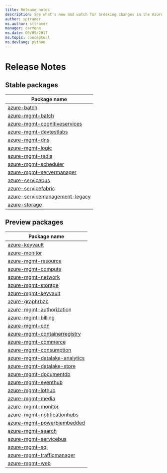 ```yaml
---
title: Release notes
description: See what's new and watch for breaking changes in the Azure management libraries for python
author: sptramer
ms.author: sttramer
manager: carmonm
ms.date: 06/05/2017
ms.topic: conceptual
ms.devlang: python
---
```


# Release Notes

## Stable packages

| Package name |
|--------------|
|[azure-batch](https://pypi.org/project/azure-batch/#history)  |   
|[azure-mgmt-batch](https://pypi.org/project/azure-mgmt-batch/#history)|
|[azure-mgmt-cognitiveservices](https://pypi.org/project/azure-mgmt-cognitiveservices/#history)|    
|[azure-mgmt-devtestlabs](https://pypi.org/project/azure-mgmt-devtestlabs/#history)|    
|[azure-mgmt-dns](https://pypi.org/project/azure-mgmt-dns/#history) |
|[azure-mgmt-logic](https://pypi.org/project/azure-mgmt-logic/#history)|
|[azure-mgmt-redis](https://pypi.org/project/azure-mgmt-redis/#history)|
|[azure-mgmt-scheduler](https://pypi.org/project/azure-mgmt-scheduler/#history)|    
|[azure-mgmt-servermanager](https://pypi.org/project/azure-mgmt-servermanager/#history)|    
|[azure-servicebus](https://pypi.org/project/azure-mgmt-servicebus/#history)|   
|[azure-servicefabric](https://pypi.org/project/azure-servicefabric/#history)|  
|[azure-servicemanagement-legacy](https://pypi.org/project/azure-servicemanagement-legacy/#history)|    
|[azure-storage](https://pypi.org/project/azure-storage/#history)|  

## Preview packages

|                                           Package name                                           |
|--------------------------------------------------------------------------------------------------|
|                [azure-keyvault](https://pypi.org/project/azure-keyvault/#history)                |
|                 [azure-monitor](https://pypi.org/project/azure-monitor/#history)                 |
|           [azure-mgmt-resource](https://pypi.org/project/azure-mgmt-resource/#history)           |
|            [azure-mgmt-compute](https://pypi.org/project/azure-mgmt-compute/#history)            |
|            [azure-mgmt-network](https://pypi.org/project/azure-mgmt-network/#history)            |
|            [azure-mgmt-storage](https://pypi.org/project/azure-mgmt-storage/#history)            |
|           [azure-mgmt-keyvault](https://pypi.org/project/azure-mgmt-keyvault/#history)           |
|               [azure-graphrbac](https://pypi.org/project/azure-graphrbac/#history)               |
|      [azure-mgmt-authorization](https://pypi.org/project/azure-mgmt-authorization/#history)      |
|            [azure-mgmt-billing](https://pypi.org/project/azure-mgmt-billing/#history)            |
|                [azure-mgmt-cdn](https://pypi.org/project/azure-mgmt-cdn/#history)                |
|  [azure-mgmt-containerregistry](https://pypi.org/project/azure-mgmt-containerregistry/#history)  |
|           [azure-mgmt-commerce](https://pypi.org/project/azure-mgmt-commerce/#history)           |
|        [azure-mgmt-consumption](https://pypi.org/project/azure-mgmt-consumption/#history)        |
| [azure-mgmt-datalake-analytics](https://pypi.org/project/azure-mgmt-datalake-analytics/#history) |
|     [azure-mgmt-datalake-store](https://pypi.org/project/azure-mgmt-datalake-store/#history)     |
|         [azure-mgmt-documentdb](https://pypi.org/project/azure-mgmt-documentdb/#history)         |
|           [azure-mgmt-eventhub](https://pypi.org/project/azure-mgmt-eventhub/#history)           |
|             [azure-mgmt-iothub](https://pypi.org/project/azure-mgmt-iothub/#history)             |
|              [azure-mgmt-media](https://pypi.org/project/azure-mgmt-media/#history)              |
|            [azure-mgmt-monitor](https://pypi.org/project/azure-mgmt-monitor/#history)            |
|   [azure-mgmt-notificationhubs](https://pypi.org/project/azure-mgmt-notificationhubs/#history)   |
|    [azure-mgmt-powerbiembedded](https://pypi.org/project/azure-mgmt-powerbiembedded/#history)    |
|             [azure-mgmt-search](https://pypi.org/project/azure-mgmt-search/#history)             |
|         [azure-mgmt-servicebus](https://pypi.org/project/azure-mgmt-servicebus/#history)         |
|                [azure-mgmt-sql](https://pypi.org/project/azure-mgmt-sql/#history)                |
|     [azure-mgmt-trafficmanager](https://pypi.org/project/azure-mgmt-trafficmanager/#history)     |
|                [azure-mgmt-web](https://pypi.org/project/azure-mgmt-web/#history)                |

